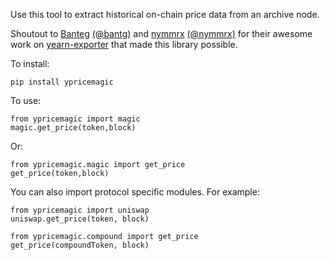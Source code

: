 Use this tool to extract historical on-chain price data from an archive node. 

Shoutout to [Banteg](https://github.com/banteg) [(@bantg)](https://twitter.com/bantg) and [nymmrx](https://github.com/nymmrx) [(@nymmrx)](https://twitter.com/nymmrx) for their awesome work on [yearn-exporter](https://github.com/yearn/yearn-exporter) that made this library possible.

To install:
```
pip install ypricemagic
```

To use:
```
from ypricemagic import magic
magic.get_price(token,block)
```

Or:
```
from ypricemagic.magic import get_price
get_price(token,block)
```

You can also import protocol specific modules. For example:
```
from ypricemagic import uniswap
uniswap.get_price(token, block)
```
```
from ypricemagic.compound import get_price
get_price(compoundToken, block)
```
